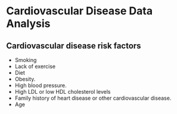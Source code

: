 # Cardiovascular Disease Data Analysis

## Cardiovascular disease risk factors
* Smoking
* Lack of exercise
* Diet
* Obesity.
* High blood pressure.
* High LDL or low HDL cholesterol levels
* Family history of heart disease or other cardiovascular disease.
* Age
